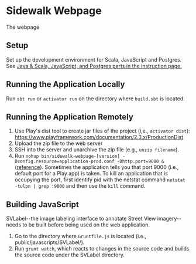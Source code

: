 # Sidewalk Webpage
The webpage

## Setup
Set up the development environment for Scala, JavaScript and Postgres. See [Java & Scala, JavaScript, and Postgres parts in the instruction page.](https://github.com/ProjectSidewalk/Instructions)

## Running the Application Locally
Run `sbt run` or `activator run` on the directory where `build.sbt` is located.

## Running the Application Remotely
1. Use Play's dist tool to create jar files of the project (i,e., `activator dist`): https://www.playframework.com/documentation/2.3.x/ProductionDist
2. Upload the zip file to the web server
3. SSH into the server and unarchive the zip file (e.g., `unzip filename`).
4. Run `nohup bin/sidewalk-webpage-[version] -Dconfig.resource=application-prod.conf -Dhttp.port=9000 &` ([reference](http://alvinalexander.com/scala/play-framework-deploying-application-production-server)). Sometimes the application tells you that port 9000 (i.e., default port for a Play app) is taken. To kill an application that is occupying the port, first identify pid with the netstat command `netstat -tulpn | grep :9000` and then use the `kill` command.

## Building JavaScript
SVLabel--the image labeling interface to annotate Street View imagery--needs to be built before being used on the web application.
1. Go to the directory where `Gruntfile.js` is located (i.e., public/javascripts/SVLabel/).
2. Run `grunt watch`, which reacts to changes in the source code and builds the source code under the SVLabel directory.
